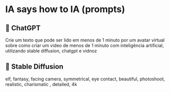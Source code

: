 # IA says how to IA (prompts)

## 🤖 ChatGPT
Crie um texto que pode ser lido em menos de 1 minuto por um avatar virtual sobre como criar um video de menos de 1 minuto com inteligência artificial, utilizando stable diffusion, chatgpt e vidnoz

## 🤖 Stable Diffusion
elf, fantasy, facing camera, symmetrical, eye contact, beautiful, photoshoot, realistic, charismatic , detailed, 4k